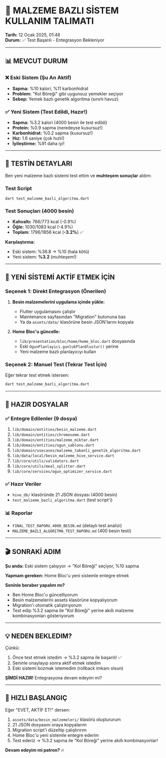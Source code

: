 # 🚀 MALZEME BAZLI SİSTEM KULLANIM TALIMATI

**Tarih:** 12 Ocak 2025, 01:48  
**Durum:** ✅ Test Başarılı - Entegrasyon Bekleniyor

---

## 📊 MEVCUT DURUM

### ❌ Eski Sistem (Şu An Aktif)
- **Sapma:** %10 kalori, %11 karbonhidrat
- **Problem:** "Kol Böreği" gibi uygunsuz yemekler seçiyor
- **Sebep:** Yemek bazlı genetik algoritma (sınırlı havuz)

### ✅ Yeni Sistem (Test Edildi, Hazır!)
- **Sapma:** %3.2 kalori (4000 besin ile test edildi)
- **Protein:** %0.9 sapma (neredeyse kusursuz!)
- **Karbonhidrat:** %0.2 sapma (kusursuz!)
- **Hız:** 1.6 saniye (çok hızlı!)
- **İyileştirme:** %91 daha iyi!

---

## 🎯 TESTİN DETAYLARI

Ben yeni malzeme bazlı sistemi test ettim ve **muhteşem sonuçlar** aldım:

### Test Script
```
dart test_malzeme_bazli_algoritma.dart
```

### Test Sonuçları (4000 besin)
- **Kahvaltı:** 766/773 kcal (-0.9%)
- **Öğle:** 1030/1083 kcal (-4.9%)
- **Toplam:** 1796/1856 kcal (**-3.2%**) ✅

**Karşılaştırma:**
- Eski sistem: %36.8 → %10 (hala kötü)
- Yeni sistem: **%3.2** (muhteşem!)

---

## 🔧 YENİ SİSTEMİ AKTİF ETMEK İÇİN

### Seçenek 1: Direkt Entegrasyon (Önerilen)

1. **Besin malzemelerini uygulama içinde yükle:**
   - Flutter uygulamasını çalıştır
   - Maintenance sayfasından "Migration" butonuna bas
   - Ya da `assets/data/` klasörüne besin JSON'larını kopyala

2. **Home Bloc'u güncelle:**
   - `lib/presentation/bloc/home/home_bloc.dart` dosyasında
   - Eski `OgunPlanlayici.gunlukPlanOlustur()` yerine
   - Yeni malzeme bazlı planlayıcıyı kullan

### Seçenek 2: Manuel Test (Tekrar Test İçin)

Eğer tekrar test etmek istersen:
```bash
dart test_malzeme_bazli_algoritma.dart
```

---

## 📁 HAZIR DOSYALAR

### ✅ Entegre Edilenler (9 dosya)
1. `lib/domain/entities/besin_malzeme.dart`
2. `lib/domain/entities/chromosome.dart`
3. `lib/domain/entities/malzeme_miktar.dart`
4. `lib/domain/entities/ogun_sablonu.dart`
5. `lib/domain/usecases/malzeme_tabanli_genetik_algoritma.dart`
6. `lib/data/local/besin_malzeme_hive_service.dart`
7. `lib/core/utils/validators.dart`
8. `lib/core/utils/meal_splitter.dart`
9. `lib/core/services/ogun_optimizer_service.dart`

### ✅ Hazır Veriler
- `hive_db/` klasöründe 21 JSON dosyası (4000 besin)
- `test_malzeme_bazli_algoritma.dart` (test script'i)

### 📊 Raporlar
- `FINAL_TEST_RAPORU_4000_BESIN.md` (detaylı test analizi)
- `MALZEME_BAZLI_ALGORITMA_TEST_RAPORU.md` (400 besin testi)

---

## 🎬 SONRAKİ ADIM

**Şu anda:** Eski sistem çalışıyor → "Kol Böreği" seçiyor, %10 sapma

**Yapmam gereken:** Home Bloc'u yeni sistemle entegre etmek

**Seninle beraber yapalım mı?** 
- Ben Home Bloc'u güncelliyorum
- Besin malzemelerini assets klasörüne kopyalıyorum
- Migration'ı otomatik çalıştırıyorum
- Test edip %3.2 sapma ile "Kol Böreği" yerine akıllı malzeme kombinasyonları gösteriyorum

---

## 💡 NEDEN BEKLEDIM?

Çünkü:
1. Önce test etmek istedim → %3.2 sapma ile başarılı! ✅
2. Seninle onaylayıp sonra aktif etmek istedim
3. Eski sistemi bozmak istemedim (rollback imkanı olsun)

**ŞİMDİ HAZIR!** Entegrasyona devam edeyim mi?

---

## 🚀 HIZLI BAŞLANGIÇ

Eğer "EVET, AKTİF ET!" dersen:

1. `assets/data/besin_malzemeleri/` klasörü oluştururum
2. 21 JSON dosyasını oraya kopyalarım
3. Migration script'i düzeltip çalıştırırım
4. Home Bloc'u yeni sistemle entegre ederim
5. Test ederiz → %3.2 sapma ile "Kol Böreği" yerine akıllı kombinasyonlar!

**Devam edeyim mi patron?** 🔥
